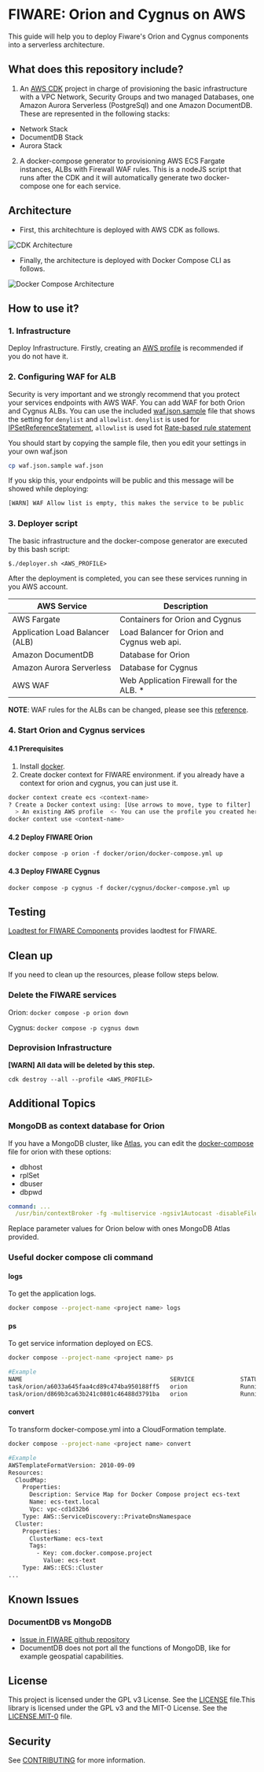# FIWARE: Orion and Cygnus on AWS

This guide will help you to deploy Fiware's Orion and Cygnus components into a serverless architecture.

## What does this repository include?

1. An [AWS CDK](https://aws.amazon.com/cdk/) project in charge of provisioning the basic infrastructure with a VPC Network, Security Groups and two managed Databases, one Amazon Aurora Serverless (PostgreSql) and one Amazon DocumentDB. These are represented in the following stacks:

- Network Stack
- DocumentDB Stack
- Aurora Stack

2. A docker-compose generator to provisioning AWS ECS Fargate instances, ALBs with Firewall WAF rules. This is a nodeJS script that runs after the CDK and it will automatically generate two docker-compose one for each service.

## Architecture

- First, this architechture is deployed with AWS CDK as follows.

![CDK Architecture](image/cdk-arch1.png)

- Finally, the architecture is deployed with Docker Compose CLI as follows.

![Docker Compose Architecture](image/ecs-arch1.png)

## How to use it?

### 1. Infrastructure

Deploy Infrastructure. Firstly, creating an [AWS profile](https://docs.aws.amazon.com/cli/latest/userguide/cli-configure-profiles.html) is recommended if you do not have it.

### 2. Configuring WAF for ALB

Security is very important and we strongly recommend that you protect your services endpoints with AWS WAF. You can add WAF for both Orion and Cygnus ALBs. You can use the included [waf.json.sample](./waf.json.sample) file that shows the setting for `denylist` and `allowlist`.
`denylist` is used for [IPSetReferenceStatement](https://docs.aws.amazon.com/AWSCloudFormation/latest/UserGuide/aws-properties-wafv2-webacl-ipsetreferencestatement.html), `allowlist` is used fot [Rate-based rule statement](https://docs.aws.amazon.com/AWSCloudFormation/latest/UserGuide/aws-properties-wafv2-webacl-ratebasedstatement.html)

You should start by copying the sample file, then you edit your settings in your own waf.json

```bash
cp waf.json.sample waf.json

```

If you skip this, your endpoints will be public and this message will be showed while deploying:

```bash
[WARN] WAF Allow list is empty, this makes the service to be public

```

### 3. Deployer script

The basic infrastructure and the docker-compose generator are executed by this bash script:

`$./deployer.sh <AWS_PROFILE>`

After the deployment is completed, you can see these services running in you AWS account.

| AWS Service                     | Description                                 |
| ------------------------------- | ------------------------------------------- |
| AWS Fargate                     | Containers for Orion and Cygnus             |
| Application Load Balancer (ALB) | Load Balancer for Orion and Cygnus web api. |
| Amazon DocumentDB               | Database for Orion                          |
| Amazon Aurora Serverless        | Database for Cygnus                         |
| AWS WAF                         | Web Application Firewall for the ALB. \*    |

**NOTE**: WAF rules for the ALBs can be changed, please see this [reference](https://docs.aws.amazon.com/waf/latest/developerguide/aws-managed-rule-groups-list.html).

### 4. Start Orion and Cygnus services

#### 4.1 Prerequisites

1. Install [docker](https://docs.docker.com/cloud/ecs-integration/).
2. Create docker context for FIWARE environment. if you already have a context for orion and cygnus, you can just use it.

```bash
docker context create ecs <context-name>
? Create a Docker context using: [Use arrows to move, type to filter]
  > An existing AWS profile  <- You can use the profile you created here.
docker context use <context-name>

```

#### 4.2 Deploy FIWARE Orion

`docker compose -p orion -f docker/orion/docker-compose.yml up`

#### 4.3 Deploy FIWARE Cygnus

`docker compose -p cygnus -f docker/cygnus/docker-compose.yml up`

## Testing

[Loadtest for FIWARE Components](https://github.com/FIWARE/load-tests) provides laodtest for FIWARE.

## Clean up

If you need to clean up the resources, please follow steps below.

### Delete the FIWARE services

Orion: `docker compose -p orion down`

Cygnus: `docker compose -p cygnus down`

### Deprovision Infrastructure

**[WARN] All data will be deleted by this step.**

`cdk destroy --all --profile <AWS_PROFILE>`

## Additional Topics

### MongoDB as context database for Orion

If you have a MongoDB cluster, like [Atlas](https://www.mongodb.com/cloud/atlas), you can edit the [docker-compose](./docker/orion/docker-compose.yml.sample) file for orion with these options:

- dbhost
- rplSet
- dbuser
- dbpwd

```yaml
command: ...
  /usr/bin/contextBroker -fg -multiservice -ngsiv1Autocast -disableFileLog -dbhost <MontoDB Atlas cluster's endpoint array including 27017 port> -rplSet <MontoDB Atlas replica set shard name> -dbuser <MontoDB Atlas user> -dbpwd <MongoDB Atlas password> -dbDisableRetryWrites -logLevel $${ORION_LOGS_LEVEL}
```

Replace parameter values for Orion below with ones MongoDB Atlas provided.

### Useful docker compose cli command

#### logs

To get the application logs.

```bash
docker compose --project-name <project name> logs
```

#### ps

To get service information deployed on ECS.

```bash
docker compose --project-name <project name> ps

#Example
NAME                                          SERVICE             STATUS              PORTS
task/orion/a6033a645faa4cd89c474ba950188ff5   orion               Running             orion-alb-XXXXXXXXXX.us-east-1.elb.amazonaws.com:1026->1026/http
task/orion/d869b3ca63b241c0801c46488d3791ba   orion               Running             orion-alb-XXXXXXXXXX.us-east-1.elb.amazonaws.com:1026->1026/http

```

#### convert

To transform docker-compose.yml into a CloudFormation template.

```bash
docker compose --project-name <project name> convert

#Example
AWSTemplateFormatVersion: 2010-09-09
Resources:
  CloudMap:
    Properties:
      Description: Service Map for Docker Compose project ecs-text
      Name: ecs-text.local
      Vpc: vpc-cd1d32b6
    Type: AWS::ServiceDiscovery::PrivateDnsNamespace
  Cluster:
    Properties:
      ClusterName: ecs-text
      Tags:
        - Key: com.docker.compose.project
          Value: ecs-text
    Type: AWS::ECS::Cluster
...

```

## Known Issues

### DocumentDB vs MongoDB

- [Issue in FIWARE github repository](https://github.com/telefonicaid/fiware-orion/issues/3778)
- DocumentDB does not port all the functions of MongoDB, like for example geospatial capabilities.

## License

This project is licensed under the GPL v3 License. See the [LICENSE](LICENSE) file.This library is licensed under the GPL v3 and the MIT-0 License. See the [LICENSE.MIT-0](LICENSE.MIT-0) file.

## Security

See [CONTRIBUTING](CONTRIBUTING.md#security-issue-notifications) for more information.
